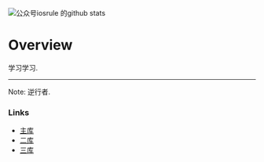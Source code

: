 ![公众号iosrule 的github stats](https://github-readme-stats.vercel.app/api?username=iosrule-hub&show_icons=true&theme=vue)



# Overview

学习学习.

***

Note: 逆行者. 

### Links

- [主库](https://github.com/wangdelu2020)
- [二库](https://github.com/iosrule-hub)
- [三库](https://github.com/1518936683)
